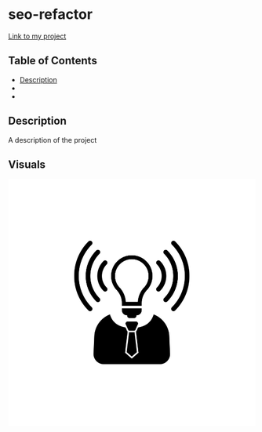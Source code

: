 # seo-refactor

[Link to my project](link)

## Table of Contents
- [Description](#description)
-
-

## Description
A description of the project

## Visuals
![project image](assets/images/brand-awareness.png)